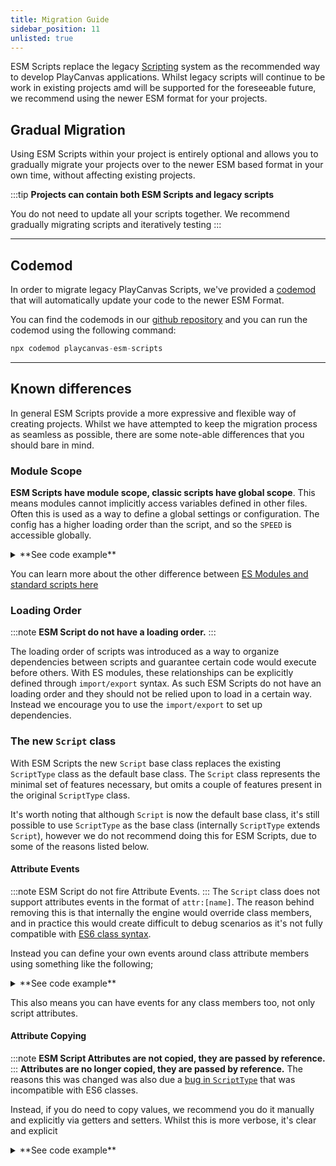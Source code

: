 ```yaml
---
title: Migration Guide
sidebar_position: 11
unlisted: true
---
```


ESM Scripts replace the legacy [Scripting](./legacy) system as the recommended way to develop PlayCanvas applications. Whilst legacy scripts will continue to be work in existing projects amd will be supported for the foreseeable future, we recommend using the newer ESM format for your projects.

## Gradual Migration

Using ESM Scripts within your project is entirely optional and allows you to gradually migrate your projects over to the newer ESM based format in your own time, without affecting existing projects.

:::tip
**Projects can contain both ESM Scripts and legacy scripts**

You do not need to update all your scripts together. We recommend gradually migrating scripts and iteratively testing
:::

---

## Codemod

In order to migrate legacy PlayCanvas Scripts, we've provided a [codemod](https://codemod.com/registry/playcanvas-esm-scripts) that will automatically update your code to the newer ESM Format.

You can find the codemods in our [github repository](https://github.com/playcanvas/codemods) and you can run the codemod using the following command:

```javascript
npx codemod playcanvas-esm-scripts
```

---

## Known differences

In general ESM Scripts provide a more expressive and flexible way of creating projects. Whilst we have attempted to keep the migration process as seamless as possible, there are some note-able differences that you should bare in mind.

### Module Scope

**ESM Scripts have module scope, classic scripts have global scope**. This means modules cannot implicitly access variables defined in other files. Often this is used as a way to define a global settings or configuration. The config has a higher loading order than the script, and so the `SPEED` is accessible globally.

<details>
<summary>**See code example**</summary>

```javascript
// config.js
var SPEED = 10;

// script.js
// ❌ This will not work. `SPEED` is scoped to config.js
console.log(SPEED)
```

This is a *hidden dependency* which breaks if the loading order changes. Instead, use `import/export` syntax to explicitly define the dependency.

```javascript
// config.mjs
export const SPEED = 10

// script.mjs
import { SPEED } from './config.mjs';
// ✅ Works!
console.log(SPEED); 
```

</details>

You can learn more about the other difference between [ES Modules and standard scripts here](https://developer.mozilla.org/en-US/docs/Web/JavaScript/Guide/Modules#other_differences_between_modules_and_standard_scripts)

### Loading Order

:::note
**ESM Script do not have a loading order.**
:::

The loading order of scripts was introduced as a way to organize dependencies between scripts and guarantee certain code would execute before others. With ES modules, these relationships can be explicitly defined through `import/export` syntax. As such ESM Scripts do not have an loading order and they should not be relied upon to load in a certain way. Instead we encourage you to use the `import/export` to set up dependencies.

### The new `Script` class

With ESM Scripts the new `Script` base class replaces the existing `ScriptType` class as the default base class. The `Script` class represents the minimal set of features necessary, but omits a couple of features present in the original `ScriptType` class.

It's worth noting that although `Script` is now the default base class, it's still possible to use `ScriptType` as the base class (internally `ScriptType` extends `Script`), however we do not recommend doing this for ESM Scripts, due to some of the reasons listed below.

#### Attribute Events

:::note
ESM Script do not fire Attribute Events.
:::
The `Script` class does not support attributes events in the format of `attr:[name]`. The reason behind removing this is that internally the engine would override class members, and in practice this would create difficult to debug scenarios as it's not fully compatible with [ES6 class syntax](https://github.com/playcanvas/engine/issues/6316).

Instead you can define your own events around class attribute members using something like the following;

<details>
<summary>**See code example**</summary>

```javascript
const watch = (scope, prop) => new Proxy(scope, {
    set(target, property, value) {
        if (target[property] === value) return;
        scope.fire(`attr:${prop}`, value)
        target[property] = value;
    },
})

import { Script } from 'playcanvas'
export class Rotate extends Script {
    /** attribute */
    speed = 10;

    initialize() {
        this.speed = watch(this, 'speed');
    }
}

```

</details>

This also means you can have events for any class members too, not only script attributes.

#### Attribute Copying

:::note
**ESM Script Attributes are not copied, they are passed by reference.**
:::
**Attributes are no longer copied, they are passed by reference.** The reasons this was changed was also due a [bug in `ScriptType`](https://github.com/playcanvas/engine/issues/6316) that was incompatible with ES6 classes.

Instead, if you do need to copy values, we recommend you do it manually and explicitly via getters and setters. Whilst this is more verbose, it's clear and explicit

<details>
<summary>**See code example**</summary>

```javascript
import { Script, Vec3 } from 'playcanvas';
class Rotate extends Script {

    _speed = new Vec3();

    set speed(value) {
        this._speed.copy(value)
    }

    get speed() {
        return this_.speed'
    }
}
```

</details>
